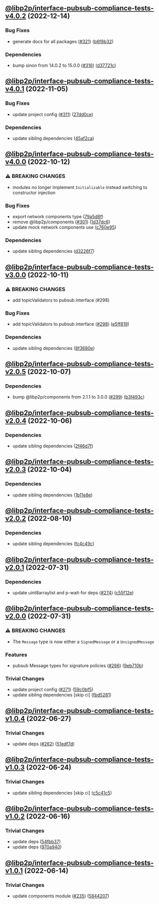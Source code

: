 ## [@libp2p/interface-pubsub-compliance-tests-v4.0.2](https://github.com/libp2p/js-libp2p-interfaces/compare/@libp2p/interface-pubsub-compliance-tests-v4.0.1...@libp2p/interface-pubsub-compliance-tests-v4.0.2) (2022-12-14)


### Bug Fixes

* generate docs for all packages ([#321](https://github.com/libp2p/js-libp2p-interfaces/issues/321)) ([b6f8b32](https://github.com/libp2p/js-libp2p-interfaces/commit/b6f8b32a920c15a28fe021e6050e31aaae89d518))


### Dependencies

* bump sinon from 14.0.2 to 15.0.0 ([#316](https://github.com/libp2p/js-libp2p-interfaces/issues/316)) ([d37721c](https://github.com/libp2p/js-libp2p-interfaces/commit/d37721c9143cd3eeafb5f8249b07d9f2fbce0f54))

## [@libp2p/interface-pubsub-compliance-tests-v4.0.1](https://github.com/libp2p/js-libp2p-interfaces/compare/@libp2p/interface-pubsub-compliance-tests-v4.0.0...@libp2p/interface-pubsub-compliance-tests-v4.0.1) (2022-11-05)


### Bug Fixes

* update project config ([#311](https://github.com/libp2p/js-libp2p-interfaces/issues/311)) ([27dd0ce](https://github.com/libp2p/js-libp2p-interfaces/commit/27dd0ce3c249892ac69cbb24ddaf0b9f32385e37))


### Dependencies

* update sibling dependencies ([45af2ca](https://github.com/libp2p/js-libp2p-interfaces/commit/45af2cadd55ad58d0c5ee2d11a0b8a39f6300454))

## [@libp2p/interface-pubsub-compliance-tests-v4.0.0](https://github.com/libp2p/js-libp2p-interfaces/compare/@libp2p/interface-pubsub-compliance-tests-v3.0.0...@libp2p/interface-pubsub-compliance-tests-v4.0.0) (2022-10-12)


### ⚠ BREAKING CHANGES

* modules no longer implement `Initializable` instead switching to constructor injection

### Bug Fixes

* export network components type ([79a5d8f](https://github.com/libp2p/js-libp2p-interfaces/commit/79a5d8fc57ae47274ff9ad9c3969c5898f07eb1d))
* remove @libp2p/components ([#301](https://github.com/libp2p/js-libp2p-interfaces/issues/301)) ([1d37dc6](https://github.com/libp2p/js-libp2p-interfaces/commit/1d37dc6d3197838a71895d5769ad8bba6eb38fd3))
* update mock network components use ([c760e95](https://github.com/libp2p/js-libp2p-interfaces/commit/c760e95f07b6199f08adb20c1e3a4265649fdda0))


### Dependencies

* update sibling dependencies ([d3226f7](https://github.com/libp2p/js-libp2p-interfaces/commit/d3226f7383de85cae2b4771c22eea22c4bb5bbeb))

## [@libp2p/interface-pubsub-compliance-tests-v3.0.0](https://github.com/libp2p/js-libp2p-interfaces/compare/@libp2p/interface-pubsub-compliance-tests-v2.0.5...@libp2p/interface-pubsub-compliance-tests-v3.0.0) (2022-10-11)


### ⚠ BREAKING CHANGES

* add topicValidators to pubsub interface (#298)

### Bug Fixes

* add topicValidators to pubsub interface ([#298](https://github.com/libp2p/js-libp2p-interfaces/issues/298)) ([e5ff819](https://github.com/libp2p/js-libp2p-interfaces/commit/e5ff819c6dd235b2ea9ea5133457b384c4411cf3))


### Dependencies

* update sibling dependencies ([8f3680e](https://github.com/libp2p/js-libp2p-interfaces/commit/8f3680e2d87e424936dfe7128b859795f0327d9a))

## [@libp2p/interface-pubsub-compliance-tests-v2.0.5](https://github.com/libp2p/js-libp2p-interfaces/compare/@libp2p/interface-pubsub-compliance-tests-v2.0.4...@libp2p/interface-pubsub-compliance-tests-v2.0.5) (2022-10-07)


### Dependencies

* bump @libp2p/components from 2.1.1 to 3.0.0 ([#299](https://github.com/libp2p/js-libp2p-interfaces/issues/299)) ([b3f493c](https://github.com/libp2p/js-libp2p-interfaces/commit/b3f493c5e260f697f66de54b56379d036ca3db59))

## [@libp2p/interface-pubsub-compliance-tests-v2.0.4](https://github.com/libp2p/js-libp2p-interfaces/compare/@libp2p/interface-pubsub-compliance-tests-v2.0.3...@libp2p/interface-pubsub-compliance-tests-v2.0.4) (2022-10-06)


### Dependencies

* update sibling dependencies ([2f46d7f](https://github.com/libp2p/js-libp2p-interfaces/commit/2f46d7ff4189c29a63bac93b0b5b73de0a75922f))

## [@libp2p/interface-pubsub-compliance-tests-v2.0.3](https://github.com/libp2p/js-libp2p-interfaces/compare/@libp2p/interface-pubsub-compliance-tests-v2.0.2...@libp2p/interface-pubsub-compliance-tests-v2.0.3) (2022-10-04)


### Dependencies

* update sibling dependencies ([1b11e8e](https://github.com/libp2p/js-libp2p-interfaces/commit/1b11e8e9cc2ea1d4d26233f9c11a57e185ea23ed))

## [@libp2p/interface-pubsub-compliance-tests-v2.0.2](https://github.com/libp2p/js-libp2p-interfaces/compare/@libp2p/interface-pubsub-compliance-tests-v2.0.1...@libp2p/interface-pubsub-compliance-tests-v2.0.2) (2022-08-10)


### Dependencies

* update sibling dependencies ([fc4c49c](https://github.com/libp2p/js-libp2p-interfaces/commit/fc4c49c22334b9f2059b08e13ba94f3e8938482e))

## [@libp2p/interface-pubsub-compliance-tests-v2.0.1](https://github.com/libp2p/js-libp2p-interfaces/compare/@libp2p/interface-pubsub-compliance-tests-v2.0.0...@libp2p/interface-pubsub-compliance-tests-v2.0.1) (2022-07-31)


### Dependencies

* update uint8arraylist and p-wait-for deps ([#274](https://github.com/libp2p/js-libp2p-interfaces/issues/274)) ([c55f12e](https://github.com/libp2p/js-libp2p-interfaces/commit/c55f12e47be0a10e41709b0d6a60dd8bc1209ee5))

## [@libp2p/interface-pubsub-compliance-tests-v2.0.0](https://github.com/libp2p/js-libp2p-interfaces/compare/@libp2p/interface-pubsub-compliance-tests-v1.0.4...@libp2p/interface-pubsub-compliance-tests-v2.0.0) (2022-07-31)


### ⚠ BREAKING CHANGES

* The `Message` type is now either a `SignedMessage`
or a `UnsignedMessage`

### Features

* pubsub Message types for signature policies ([#266](https://github.com/libp2p/js-libp2p-interfaces/issues/266)) ([9eb710b](https://github.com/libp2p/js-libp2p-interfaces/commit/9eb710bcbdb0aef95c7a8613e00065a3b7c7f887))


### Trivial Changes

* update project config ([#271](https://github.com/libp2p/js-libp2p-interfaces/issues/271)) ([59c0bf5](https://github.com/libp2p/js-libp2p-interfaces/commit/59c0bf5e0b05496fca2e4902632b61bb41fad9e9))
* update sibling dependencies [skip ci] ([fbd5281](https://github.com/libp2p/js-libp2p-interfaces/commit/fbd52811b1d074df0755a3ee10c33a99ccc86842))

## [@libp2p/interface-pubsub-compliance-tests-v1.0.4](https://github.com/libp2p/js-libp2p-interfaces/compare/@libp2p/interface-pubsub-compliance-tests-v1.0.3...@libp2p/interface-pubsub-compliance-tests-v1.0.4) (2022-06-27)


### Trivial Changes

* update deps ([#262](https://github.com/libp2p/js-libp2p-interfaces/issues/262)) ([51edf7d](https://github.com/libp2p/js-libp2p-interfaces/commit/51edf7d9b3765a6f75c915b1483ea345d0133a41))

## [@libp2p/interface-pubsub-compliance-tests-v1.0.3](https://github.com/libp2p/js-libp2p-interfaces/compare/@libp2p/interface-pubsub-compliance-tests-v1.0.2...@libp2p/interface-pubsub-compliance-tests-v1.0.3) (2022-06-24)


### Trivial Changes

* update sibling dependencies [skip ci] ([c5c41c5](https://github.com/libp2p/js-libp2p-interfaces/commit/c5c41c521cf970addc1840d8519cdaa542a0db16))

## [@libp2p/interface-pubsub-compliance-tests-v1.0.2](https://github.com/libp2p/js-libp2p-interfaces/compare/@libp2p/interface-pubsub-compliance-tests-v1.0.1...@libp2p/interface-pubsub-compliance-tests-v1.0.2) (2022-06-16)


### Trivial Changes

* update deps ([54fbb37](https://github.com/libp2p/js-libp2p-interfaces/commit/54fbb37c8644a3fd6833c12550a57bf1a9292902))
* update deps ([970a940](https://github.com/libp2p/js-libp2p-interfaces/commit/970a940a2f65b946936a53febdc52527baefbd34))

## [@libp2p/interface-pubsub-compliance-tests-v1.0.1](https://github.com/libp2p/js-libp2p-interfaces/compare/@libp2p/interface-pubsub-compliance-tests-v1.0.0...@libp2p/interface-pubsub-compliance-tests-v1.0.1) (2022-06-14)


### Trivial Changes

* update components module ([#235](https://github.com/libp2p/js-libp2p-interfaces/issues/235)) ([5844207](https://github.com/libp2p/js-libp2p-interfaces/commit/58442070af59aa852c83ec3aecdbd1d2c646b018))
